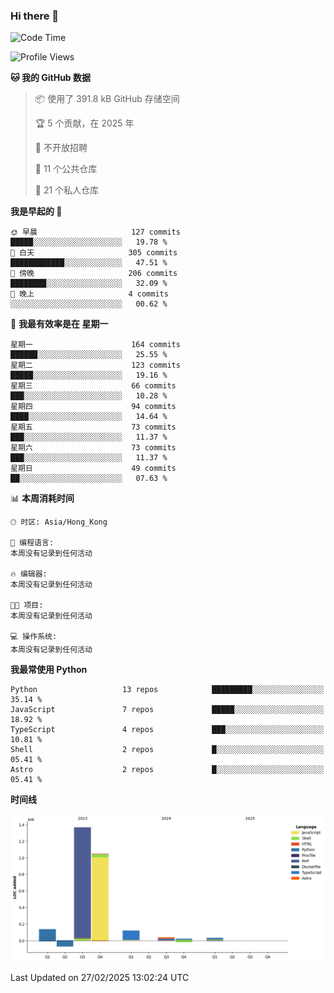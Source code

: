 ### Hi there 👋

<!--
**Mrzqd/Mrzqd** is a ✨ _special_ ✨ repository because its `README.md` (this file) appears on your GitHub profile.

Here are some ideas to get you started:

- 🔭 I’m currently working on ...
- 🌱 I’m currently learning ...
- 👯 I’m looking to collaborate on ...
- 🤔 I’m looking for help with ...
- 💬 Ask me about ...
- 📫 How to reach me: ...
- 😄 Pronouns: ...
- ⚡ Fun fact: ...
-->
<!--START_SECTION:waka-->
![Code Time](http://img.shields.io/badge/Code%20Time-260%20hrs%2011%20mins-blue)

![Profile Views](http://img.shields.io/badge/%E4%B8%AA%E4%BA%BA%E8%B5%84%E6%96%99%E8%A7%82%E7%9C%8B%E6%AC%A1%E6%95%B0-1-blue)

**🐱 我的 GitHub 数据** 

> 📦  使用了 391.8 kB GitHub 存储空间 
 > 
> 🏆 5 个贡献，在 2025 年
 > 
> 🚫 不开放招聘
 > 
> 📜 11 个公共仓库 
 > 
> 🔑 21 个私人仓库 
 > 
**我是早起的 🐤** 

```text
🌞 早晨                     127 commits         █████░░░░░░░░░░░░░░░░░░░░   19.78 % 
🌆 白天                     305 commits         ████████████░░░░░░░░░░░░░   47.51 % 
🌃 傍晚                     206 commits         ████████░░░░░░░░░░░░░░░░░   32.09 % 
🌙 晚上                     4 commits           ░░░░░░░░░░░░░░░░░░░░░░░░░   00.62 % 
```
📅 **我最有效率是在 星期一** 

```text
星期一                      164 commits         ██████░░░░░░░░░░░░░░░░░░░   25.55 % 
星期二                      123 commits         █████░░░░░░░░░░░░░░░░░░░░   19.16 % 
星期三                      66 commits          ███░░░░░░░░░░░░░░░░░░░░░░   10.28 % 
星期四                      94 commits          ████░░░░░░░░░░░░░░░░░░░░░   14.64 % 
星期五                      73 commits          ███░░░░░░░░░░░░░░░░░░░░░░   11.37 % 
星期六                      73 commits          ███░░░░░░░░░░░░░░░░░░░░░░   11.37 % 
星期日                      49 commits          ██░░░░░░░░░░░░░░░░░░░░░░░   07.63 % 
```


📊 **本周消耗时间** 

```text
🕑︎ 时区: Asia/Hong_Kong

💬 编程语言: 
本周没有记录到任何活动

🔥 编辑器: 
本周没有记录到任何活动

🐱‍💻 项目: 
本周没有记录到任何活动

💻 操作系统: 
本周没有记录到任何活动
```

**我最常使用 Python** 

```text
Python                   13 repos            █████████░░░░░░░░░░░░░░░░   35.14 % 
JavaScript               7 repos             █████░░░░░░░░░░░░░░░░░░░░   18.92 % 
TypeScript               4 repos             ███░░░░░░░░░░░░░░░░░░░░░░   10.81 % 
Shell                    2 repos             █░░░░░░░░░░░░░░░░░░░░░░░░   05.41 % 
Astro                    2 repos             █░░░░░░░░░░░░░░░░░░░░░░░░   05.41 % 
```



**时间线**

![Lines of Code chart](https://raw.githubusercontent.com/Mrzqd/Mrzqd/main/assets/bar_graph.png)


 Last Updated on 27/02/2025 13:02:24 UTC
<!--END_SECTION:waka-->
